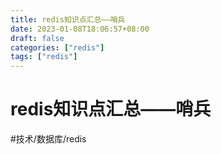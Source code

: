 ```yaml
---
title: redis知识点汇总——哨兵
date: 2023-01-08T18:06:57+08:00
draft: false
categories: ["redis"]
tags: ["redis"]
---
```


# redis知识点汇总——哨兵
#技术/数据库/redis
